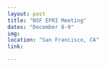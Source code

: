 ```yaml
---
layout: post
title: "NSF EFRI Meeting"
dates: "December 8-9"
img: 
location: "San Francisco, CA"
link: 

---
```

